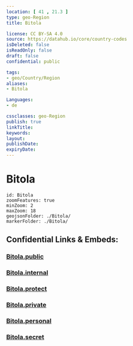```yaml
---
location: [ 41 , 21.3 ] 
type: geo-Region
title: Bitola

license: CC BY-SA 4.0
source: https://datahub.io/core/country-codes
isDeleted: false
isReadOnly: false
draft: false
confidential: public

tags:
- geo/Country/Region
aliases:
- Bitola

Languages:
- de

cssclasses: geo-Region
publish: true
linkTitle: 
keywords: 
layout: 
publishDate: 
expiryDate: 
---
```


# Bitola

```leaflet
id: Bitola
zoomFeatures: true 
minZoom: 2 
maxZoom: 18
geojsonFolder: ./Bitola/
markerFolder: ./Bitola/
```


## Confidential Links & Embeds: 

### [Bitola.public](/_public/\Earth\Continent\Europe\Europe~South\Macedonia~North\Municipalities~MacedoniaBitola.public.md) 

### [Bitola.internal](/_internal/\Earth\Continent\Europe\Europe~South\Macedonia~North\Municipalities~MacedoniaBitola.internal.md) 

### [Bitola.protect](/_protect/\Earth\Continent\Europe\Europe~South\Macedonia~North\Municipalities~MacedoniaBitola.protect.md) 

### [Bitola.private](/_private/\Earth\Continent\Europe\Europe~South\Macedonia~North\Municipalities~MacedoniaBitola.private.md) 

### [Bitola.personal](/_personal/\Earth\Continent\Europe\Europe~South\Macedonia~North\Municipalities~MacedoniaBitola.personal.md) 

### [Bitola.secret](/_secret/\Earth\Continent\Europe\Europe~South\Macedonia~North\Municipalities~MacedoniaBitola.secret.md)

